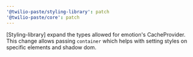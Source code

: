 ```yaml
---
'@twilio-paste/styling-library': patch
'@twilio-paste/core': patch
---
```


[Styling-library] expand the types allowed for emotion's CacheProvider. This change allows passing `container` which helps with setting styles on specific elements and shadow dom.
